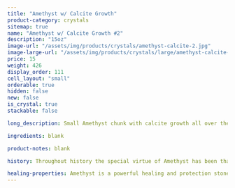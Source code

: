 ```yaml
---
title: "Amethyst w/ Calcite Growth"
product-category: crystals
sitemap: true
name: "Amethyst w/ Calcite Growth #2"
description: "15oz"
image-url: "/assets/img/products/crystals/amethyst-calcite-2.jpg"
image-large-url: "/assets/img/products/crystals/large/amethyst-calcite-2.jpg"
price: 15
weight: 426
display_order: 111
cell_layout: "small"
orderable: true
hidden: false
new: false
is_crystal: true
stackable: false

long_description: Small Amethyst chunk with calcite growth all over the crystal and iron oxide inside the points. Featuring beautiful rainbows and unique growth lines on each point.

ingredients: blank

product-notes: blank

history: Throughout history the special virtue of Amethyst has been that of preventing drunkenness and overindulgence. Ancient Greeks and Romans routinely studded their goblets with Amethyst believing wine drunk from an Amethyst cup was powerless to intoxicate, and a stone worn on the body, especially at the navel, had a sobering effect, not only for inebriation but in over-zealousness in passion. Catholic bishops also wore Amethyst in a ring to protect from mystical intoxication. Kissing the ring kept others from similar mystical intoxication and kept them grounded in spiritual thought.

healing-properties: Amethyst is a powerful healing and protection stone. It is the February birthstone and is associated to the crown chakra, providing protection against psychic attack, enhancing psychic abilities, calming and stimulating the mind, and nourishing the spirit. For this reason amethyst has been historically used as a remedy for nightmares and insomnia, as well as to aid meditative focus.
---
```

